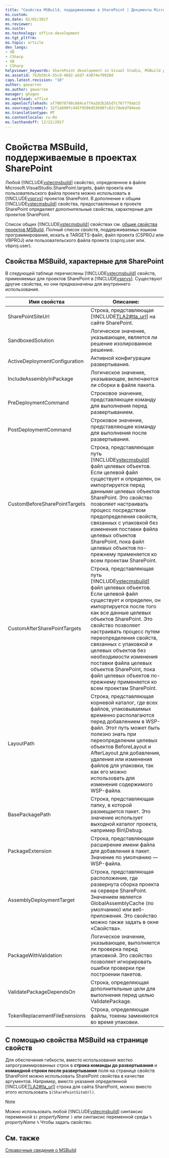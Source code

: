 ```yaml
---
title: "Свойства MSBuild, поддерживаемые в SharePoint | Документы Microsoft"
ms.custom: 
ms.date: 02/02/2017
ms.reviewer: 
ms.suite: 
ms.technology: office-development
ms.tgt_pltfrm: 
ms.topic: article
dev_langs:
- VB
- CSharp
- VB
- CSharp
helpviewer_keywords: SharePoint development in Visual Studio, MSBuild properties
ms.assetid: 7b2b58c6-55cd-4682-a5d7-43874e70920d
caps.latest.revision: "10"
author: gewarren
ms.author: gewarren
manager: ghogen
ms.workload: office
ms.openlocfilehash: af70078790c684ce774a203b265d7c767779ab15
ms.sourcegitcommit: 32f1a690fc445f9586d53698fc82c7debd784eeb
ms.translationtype: MT
ms.contentlocale: ru-RU
ms.lasthandoff: 12/22/2017
---
```

# <a name="msbuild-properties-supported-by-sharepoint"></a>Свойства MSBuild, поддерживаемые в проектах SharePoint
  Любой [!INCLUDE[vstecmsbuild](../sharepoint/includes/vstecmsbuild-md.md)] свойство, определенное в файле Microsoft.VisualStudio.SharePoint.targets, файл проекта или пользовательского файла проекта можно использовать в [!INCLUDE[vsprvs](../sharepoint/includes/vsprvs-md.md)] проектов SharePoint. В дополнение к общим [!INCLUDE[vstecmsbuild](../sharepoint/includes/vstecmsbuild-md.md)] свойства, предоставленные в проекте SharePoint определяет дополнительные свойства, характерные для проектов SharePoint.  
  
 Список общих [!INCLUDE[vstecmsbuild](../sharepoint/includes/vstecmsbuild-md.md)] свойствах см. [общие свойства проектов MSBuild](http://go.microsoft.com/fwlink/?LinkID=168687). Полный список свойств, поддерживаемых языком программирования, искать в TARGETS-файл, файл проекта (CSPROJ или VBPROJ) или пользовательского файла проекта (csproj.user или. vbproj.user).  
  
## <a name="msbuild-properties-specific-to-sharepoint"></a>Свойства MSBuild, характерные для SharePoint  
 В следующей таблице перечислены [!INCLUDE[vstecmsbuild](../sharepoint/includes/vstecmsbuild-md.md)] свойств, применяемых для проектов SharePoint в [!INCLUDE[vsprvs](../sharepoint/includes/vsprvs-md.md)]. Существуют другие свойства, но они предназначены для внутреннего использования.  
  
|Имя свойства|Описание:|  
|-------------------|-----------------|  
|SharePointSiteUrl|Строка, представляющая [!INCLUDE[TLA2#tla_url](../sharepoint/includes/tla2sharptla-url-md.md)] на сайте SharePoint.|  
|SandboxedSolution|Логическое значение, указывающее, является ли решение изолированное решение.|  
|ActiveDeploymentConfiguration|Активной конфигурации развертывания.|  
|IncludeAssemblyInPackage|Логическое значение, указывающее, включаются ли сборки в файле пакета.|  
|PreDeploymentCommand|Строковое значение, представляющее команду для выполнения перед развертыванием.|  
|PostDeploymentCommand|Строковое значение, представляющее команду для выполнения после развертывания.|  
|CustomBeforeSharePointTargets|Строка, представляющая путь [!INCLUDE[vstecmsbuild](../sharepoint/includes/vstecmsbuild-md.md)] файл целевых объектов. Если целевой файл существует и определен, он импортируется перед данными целевых объектов SharePoint. Это свойство позволяет настраивать процесс посредством предопределения свойств, связанных с упаковкой без изменения поставки файла целевых объектов SharePoint, пока файл целевых объектов по-прежнему применяется ко всем проектам SharePoint.|  
|CustomAfterSharePointTargets|Строка, представляющая путь [!INCLUDE[vstecmsbuild](../sharepoint/includes/vstecmsbuild-md.md)] файл целевых объектов. Если целевой файл существует и определен, он импортируется после того как все данные целевых объектов SharePoint. Это свойство позволяет настраивать процесс путем переопределения свойств, связанных с упаковкой и целевых объектов без необходимости изменения поставки файла целевых объектов SharePoint, пока файл целевых объектов по-прежнему применяется ко всем проектам SharePoint.|  
|LayoutPath|Строка, представляющая корневой каталог, где всех файлов, упаковываемых временно располагаются перед добавлением в WSP-файл. Этот путь может быть полезно знать при переопределении целевых объектов BeforeLayout и AfterLayout для добавления, удаления или изменения файлов для упаковки, так как его можно использовать для изменения содержимого WSP-файла.|  
|BasePackagePath|Строка, представляющая папку, в которой размещается пакет. Это значение использует выходной каталог проекта, например Bin\Debug.|  
|PackageExtension|Строка, представляющая расширение имени файла для добавления в пакет. Значение по умолчанию — WSP-файла.|  
|AssemblyDeploymentTarget|Строка, представляющая расположение, где развернута сборка проекта на сервере SharePoint. Значением является GlobalAssemblyCache (по умолчанию) или веб-приложения. Это свойство можно также задать в окне «Свойства».|  
|PackageWithValidation|Логическое значение, указывающее, выполняется ли проверка перед упаковкой. Это свойство позволяет игнорировать ошибки проверки при построении пакетов.|  
|ValidatePackageDependsOn|Строка, определяющая дополнительные цели для выполнения перед целью ValidatePackage.|  
|TokenReplacementFileExensions|Строка, определяющая файлы, токены заменяются во время упаковки.|  
  
## <a name="using-msbuild-properties-in-the-properties-page"></a>С помощью свойства MSBuild на странице свойств  
 Для обеспечения гибкости, вместо использования жестко запрограммированных строк в **строка команды до развертывания** и **командной строки после развертывания** поля на странице свойств SharePoint можно использовать SharePoint свойства в качестве аргументов. Например, вместо указания определенной [!INCLUDE[TLA2#tla_url](../sharepoint/includes/tla2sharptla-url-md.md)] строка для сайта SharePoint, можно вместо этого использовать `$(SharePointSiteUrl)`.  
  
> [!NOTE]  
>  Можно использовать любой [!INCLUDE[vstecmsbuild](../sharepoint/includes/vstecmsbuild-md.md)] синтаксис переменной `$(` *propertyName* `)` или синтаксис переменной среды `%` *propertyName* `%` Чтобы задать свойство.  
  
## <a name="see-also"></a>См. также  
 [Справочные сведения о MSBuild](/visualstudio/msbuild/msbuild-reference)  
  
  